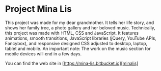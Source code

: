 # Project Mina Lis

This project was made for my dear grandmother. It tells her life story, and shows her family tree, a photo gallery and her beloved music. Technically, this project was made with HTML, CSS and JavaScript. It features animations, smooth transitions, JavaScript libraries (jQuery, YouTube APIs, Fancybox), and responsive designed CSS adjusted to desktop, laptop, tablet and mobile.
An important note: The work on the music section for mobile devices will end in a few days.

You can find the web site in [https://mina-lis.bitbucket.io][minalis]
   
[minalis]: <https://mina-lis.bitbucket.io/>